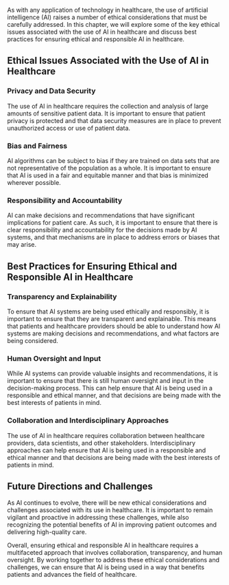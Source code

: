 
As with any application of technology in healthcare, the use of artificial intelligence (AI) raises a number of ethical considerations that must be carefully addressed. In this chapter, we will explore some of the key ethical issues associated with the use of AI in healthcare and discuss best practices for ensuring ethical and responsible AI in healthcare.

Ethical Issues Associated with the Use of AI in Healthcare
----------------------------------------------------------

### Privacy and Data Security

The use of AI in healthcare requires the collection and analysis of large amounts of sensitive patient data. It is important to ensure that patient privacy is protected and that data security measures are in place to prevent unauthorized access or use of patient data.

### Bias and Fairness

AI algorithms can be subject to bias if they are trained on data sets that are not representative of the population as a whole. It is important to ensure that AI is used in a fair and equitable manner and that bias is minimized wherever possible.

### Responsibility and Accountability

AI can make decisions and recommendations that have significant implications for patient care. As such, it is important to ensure that there is clear responsibility and accountability for the decisions made by AI systems, and that mechanisms are in place to address errors or biases that may arise.

Best Practices for Ensuring Ethical and Responsible AI in Healthcare
--------------------------------------------------------------------

### Transparency and Explainability

To ensure that AI systems are being used ethically and responsibly, it is important to ensure that they are transparent and explainable. This means that patients and healthcare providers should be able to understand how AI systems are making decisions and recommendations, and what factors are being considered.

### Human Oversight and Input

While AI systems can provide valuable insights and recommendations, it is important to ensure that there is still human oversight and input in the decision-making process. This can help ensure that AI is being used in a responsible and ethical manner, and that decisions are being made with the best interests of patients in mind.

### Collaboration and Interdisciplinary Approaches

The use of AI in healthcare requires collaboration between healthcare providers, data scientists, and other stakeholders. Interdisciplinary approaches can help ensure that AI is being used in a responsible and ethical manner and that decisions are being made with the best interests of patients in mind.

Future Directions and Challenges
--------------------------------

As AI continues to evolve, there will be new ethical considerations and challenges associated with its use in healthcare. It is important to remain vigilant and proactive in addressing these challenges, while also recognizing the potential benefits of AI in improving patient outcomes and delivering high-quality care.

Overall, ensuring ethical and responsible AI in healthcare requires a multifaceted approach that involves collaboration, transparency, and human oversight. By working together to address these ethical considerations and challenges, we can ensure that AI is being used in a way that benefits patients and advances the field of healthcare.
